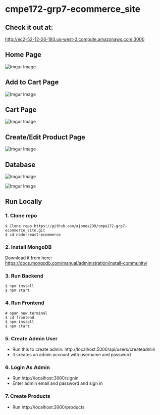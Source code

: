 # cmpe172-grp7-ecommerce_site
## Check it out at:
http://ec2-52-12-26-193.us-west-2.compute.amazonaws.com:3000

## Home Page
![Imgur Image](https://imgur.com/AKJlckU.jpg)

## Add to Cart Page
![Imgur Image](https://imgur.com/F7RMime.jpg)

## Cart Page
![Imgur Image](https://imgur.com/GccxnSI.jpg)

## Create/Edit Product Page
![Imgur Image](https://imgur.com/XySC1jJ.jpg)

## Database
![Imgur Image](https://imgur.com/Da4Doty.jpg)

![Imgur Image](https://imgur.com/wi0kleK.jpg)
## Run Locally

### 1. Clone repo

```
$ Clone repo https://github.com/ajones239/cmpe172-grp7-ecommerce_site.git
$ cd node-react-ecommerce
```

### 2. Install MongoDB

Download it from here: https://docs.mongodb.com/manual/administration/install-community/

### 3. Run Backend

```
$ npm install
$ npm start
```

### 4. Run Frontend

```
# open new terminal
$ cd frontend
$ npm install
$ npm start
```

### 5. Create Admin User

- Run this to create admin: http://localhost:5000/api/users/createadmin
- It creates an admin account with username and password

### 6. Login As Admin

- Run http://localhost:3000/signin
- Enter admin email and password and sign in

### 7. Create Products

- Run http://localhost:3000/products
